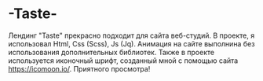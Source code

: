 # -Taste-
Лендинг "Taste" прекрасно подходит для сайта веб-студий. В проекте, я использовал Html, Css (Scss), Js (Jq). Анимация на сайте выполнина без использования дополнительных библиотек. Также в проекте используется иконочный шрифт, созданный мной с помощью сайта https://icomoon.io/. Приятного просмотра!

